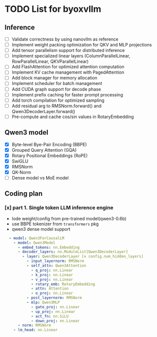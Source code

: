 # TODO List for byoxvllm

## Inference

- [ ] Validate correctness by using nanovllm as reference
- [ ] Implement weight packing optimization for QKV and MLP projections
- [ ] Add tensor parallelism support for distributed inference
- [ ] Implement specialized linear layers (ColumnParallelLinear, RowParallelLinear, QKVParallelLinear)
- [ ] Add FlashAttention for optimized attention computation
- [ ] Implement KV cache management with PagedAttention
- [ ] Add block manager for memory allocation
- [ ] Implement scheduler for batch management
- [ ] Add CUDA graph support for decode phase
- [ ] Implement prefix caching for faster prompt processing
- [ ] Add torch compilation for optimized sampling
- [ ] Add residual arg to RMSNorm.forward() and Qwen3DecoderLayer.forward()
- [ ] Pre-compute and cache cos/sin values in RotaryEmbedding

## Qwen3 model

- [x] Byte-level Bye-Pair Encoding (BBPE)
- [x] Grouped Query Attention (GQA)
- [x] Rotary Positional Embeddings (RoPE)
- [x] SwiGLU
- [x] RMSNorm
- [x] QK-Norm
- [ ] Dense model vs MoE model

## Coding plan

### [x] part 1. Single token LLM inference engine

- lode weight/config from pre-trained model(qwen3-0.6b)
- use BBPE tokenizer from `transformers` pkg
- qwen3 dense model support

```yaml
  - model: Qwen3ForCausalLM
    - model: Qwen3Model
      - embed_tokens: nn.Embedding
      - decoder_layers: nn.ModuleList[Qwen3DecoderLayer]
        - layer: Qwen3DecoderLayer [x config.num_hidden_layers]
          - input_layernorm: RMSNorm
          - self_attn: Qwen3Attention
            - q_proj: nn.Linear
            - k_proj: nn.Linear
            - v_proj: nn.Linear
            - rotary_emb: RotaryEmbedding
            - attn: Attention
            - o_proj: nn.Linear
          - post_layernorm: RMSNorm
          - mlp: Qwen3MLP
            - gate_proj: nn.Linear
            - up_proj: nn.Linear
            - act_fn: nn.SiLU
            - down_proj: nn.Linear
      - norm: RMSNorm
    - lm_head: nn.Linear
```
